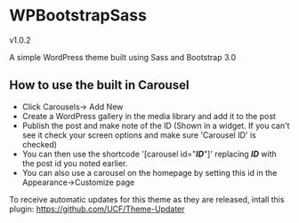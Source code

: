 # WPBootstrapSass
v1.0.2

A simple WordPress theme built using Sass and Bootstrap 3.0

## How to use the built in Carousel
* Click Carousels-> Add New
* Create a WordPress gallery in the media library and add it to the post
* Publish the post and make note of the ID (Shown in a widget. If you can't see it check your screen options and make sure 'Carousel ID' is checked)
* You can then use the shortcode '[carousel id="___ID___"]' replacing ___ID___ with the post id you noted earlier.
* You can also use a carousel on the homepage by setting this id in the Appearance->Customize page

To receive automatic updates for this theme as they are released, intall this plugin: https://github.com/UCF/Theme-Updater